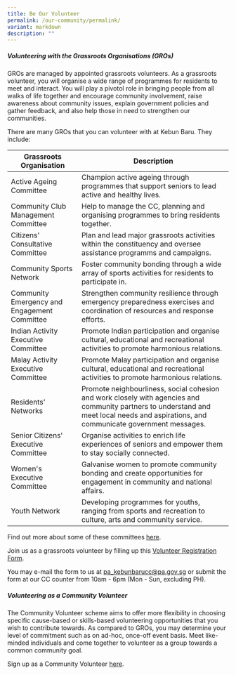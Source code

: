 ```yaml
---
title: Be Our Volunteer
permalink: /our-community/permalink/
variant: markdown
description: ""
---
```

##### **Volunteering with the Grassroots Organisations (GROs)**

GROs are managed by appointed grassroots volunteers. As a grassroots volunteer, you will organise a wide range of programmes for residents to meet and interact. You will play a pivotol role in bringing people from all walks of life together and encourage community involvement, raise awareness about community issues, explain government policies and gather feedback, and also help those in need to strengthen our communities.

There are many GROs that you can volunteer with at Kebun Baru. They include: 

|  Grassroots Organisation |  Description | 
| -------- | --------  | 
| Active Ageing Committee   |  Champion active ageing through programmes that support seniors to lead active and healthy lives.  |
| Community Club Management Committee | Help to manage the CC, planning and organising programmes to bring residents together.  |
| Citizens' Consultative Committee | Plan and lead major grassroots activities within the constituency and oversee assistance programms and campaigns.|
| Community Sports Network | Foster community bonding through a wide array of sports activities for residents to participate in. |
| Community Emergency and Engagement Committee | Strengthen community resilience through emergency preparedness exercises and coordination of resources and response efforts.|
| Indian Activity Executive Committee | Promote Indian participation and organise cultural, educational and recreational activities to promote harmonious relations. |
| Malay Activity Executive Committee | Promote Malay participation and organise cultural, educational and recreational activities to promote harmonious relations. |
| Residents' Networks | Promote neighbourliness, social cohesion and work closely with agencies and community partners to understand and meet local needs and aspirations, and communicate government messages. |
| Senior Citizens' Executive Committee | Organise activities to enrich life experiences of seniors and empower them to stay socially connected.  | 
| Women's Executive Committee | Galvanise women to promote community bonding and create opportunities for engagement in community and national affairs. |
| Youth Network | Developing programmes for youths, ranging from sports and recreation to culture, arts and community service. |

Find out more about some of these committees [here](https://www.pa.gov.sg/our-network/grassroots-organisations/grassroots-organisations/).

Join us as a grassroots volunteer by filling up this [Volunteer Registration Form](/files/Volunteer_Registration_Form__2023_.pdf). 

You may e-mail the form to us at pa_kebunbarucc@pa.gov.sg or submit the form at our CC counter from 10am - 6pm (Mon - Sun, excluding PH). 

##### **Volunteering as a Community Volunteer** 
The Community Volunteer scheme aims to offer more flexibility in choosing specific cause-based or skills-based volunteering opportunities that you wish to contribute towards. As compared to GROs, you may determine your level of commitment such as on ad-hoc, once-off event basis. Meet like-minded individuals and come together to volunteer as a group towards a common community goal. 

Sign up as a Community Volunteer [here](https://www.onepa.gov.sg/events/community-volunteers-needed--kebun-baru-co-71814060).